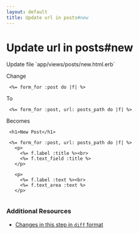 ```yaml
---
layout: default
title: Update url in posts#new
---
```


<h1 id="main">Update url in posts#new</h1>
Update file `app/views/posts/new.html.erb`

Change
<pre><code> &lt;%= form_for :post do |f| %&gt;</code></pre>


To
<pre><code> &lt;%= form_for :post, url: posts_path do |f| %&gt;</code></pre>


Becomes
<pre><code> &lt;h1&gt;New Post&lt;/h1&gt;
&nbsp;
 &lt;%= form_for :post, url: posts_path do |f| %&gt;
   &lt;p&gt;
     &lt;%= f.label :title %&gt;&lt;br&gt;
     &lt;%= f.text_field :title %&gt;
   &lt;/p&gt;
&nbsp;
   &lt;p&gt;
     &lt;%= f.label :text %&gt;&lt;br&gt;
     &lt;%= f.text_area :text %&gt;
   &lt;/p&gt;
&nbsp;
</code></pre>



### Additional Resources

* [Changes in this step in `diff` format](https://github.com/software-academy/rails_getting_started_bdd/commit/600b201ae415f8e568f299733c00ab867db56aaf)

